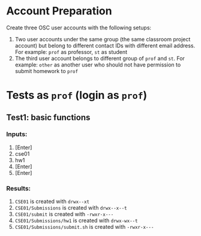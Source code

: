 # Account Preparation

Create three OSC user accounts with the following setups:
1. Two user accounts under the same group (the same classroom project account) but belong to different contact IDs with different email address. For example: `prof` as professor, `st` as student
2. The third user account belongs to different group of `prof` and `st`. For example: `other` as another user who should not have permission to submit homework to `prof` 

# Tests as `prof` (login as `prof`)
## Test1: basic functions
### Inputs: 
1. [Enter]
2. cse01
3. hw1
4. [Enter]
5. [Enter]
### Results:
1. `CSE01` is created with `drwx--xt`
2. `CSE01/Submissions` is created with `drwx--x--t`
3. `CSE01/submit` is created with `-rwxr-x---`
4. `CSE01/Submissions/hw1` is created with `drwx-wx--t`
5. `CSE01/Submissions/submit.sh` is created with `-rwxr-x---`

